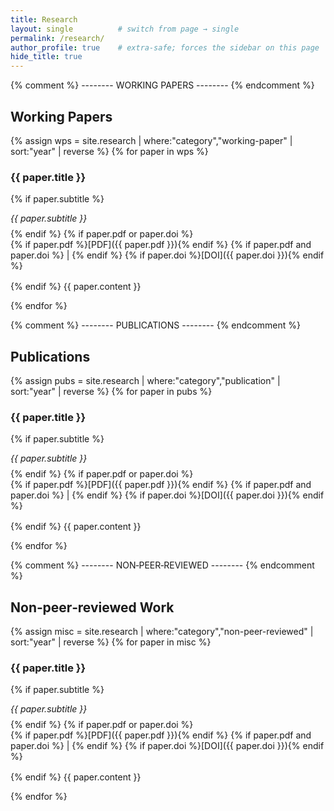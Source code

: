 ```yaml
---
title: Research
layout: single          # switch from page → single
permalink: /research/
author_profile: true    # extra‑safe; forces the sidebar on this page
hide_title: true
---
```


<style>
 /* make paper titles blue */
  .paper-title {
    color: blue;
    text-decoration: none;
    cursor: default;
  }

  /* shrink the abstract text a bit */
  .paper-abstract {
    font-size: 0.9rem;   /* adjust up/down to taste */
    margin-bottom: 1.5rem;
  } 
/* show titles as plain text (no link, no underline) */
.paper-title { color: inherit; text-decoration: none; cursor: default; }
.paper-sub   { margin: 0 0 0.5rem 0; font-style: italic; }
.paper-links { margin: 0 0 1rem 0; }
</style>

{% comment %} --------  WORKING PAPERS -------- {% endcomment %}
## Working Papers
{% assign wps = site.research | where:"category","working-paper" | sort:"year" | reverse %}
{% for paper in wps %}
### <span class="paper-title">{{ paper.title }}</span>
{% if paper.subtitle %}
<p class="paper-sub">{{ paper.subtitle }}</p>
{% endif %}
{% if paper.pdf or paper.doi %}
<p class="paper-links">
  {% if paper.pdf %}[PDF]({{ paper.pdf }}){% endif %}
  {% if paper.pdf and paper.doi %} | {% endif %}
  {% if paper.doi %}[DOI]({{ paper.doi }}){% endif %}
</p>
{% endif %}
{{ paper.content }}

{% endfor %}

{% comment %} --------  PUBLICATIONS -------- {% endcomment %}
## Publications
{% assign pubs = site.research | where:"category","publication" | sort:"year" | reverse %}
{% for paper in pubs %}
### <span class="paper-title">{{ paper.title }}</span>
{% if paper.subtitle %}
<p class="paper-sub">{{ paper.subtitle }}</p>
{% endif %}
{% if paper.pdf or paper.doi %}
<p class="paper-links">
  {% if paper.pdf %}[PDF]({{ paper.pdf }}){% endif %}
  {% if paper.pdf and paper.doi %} | {% endif %}
  {% if paper.doi %}[DOI]({{ paper.doi }}){% endif %}
</p>
{% endif %}
{{ paper.content }}

{% endfor %}

{% comment %} --------  NON‑PEER‑REVIEWED -------- {% endcomment %}
## Non‑peer‑reviewed Work
{% assign misc = site.research | where:"category","non-peer-reviewed" | sort:"year" | reverse %}
{% for paper in misc %}
### <span class="paper-title">{{ paper.title }}</span>
{% if paper.subtitle %}
<p class="paper-sub">{{ paper.subtitle }}</p>
{% endif %}
{% if paper.pdf or paper.doi %}
<p class="paper-links">
  {% if paper.pdf %}[PDF]({{ paper.pdf }}){% endif %}
  {% if paper.pdf and paper.doi %} | {% endif %}
  {% if paper.doi %}[DOI]({{ paper.doi }}){% endif %}
</p>
{% endif %}
{{ paper.content }}

{% endfor %}
